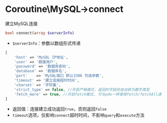 # Coroutine\MySQL->connect

建立MySQL连接
```php
bool connect(array $serverInfo)
```

* `$serverInfo`：参数以数组形式传递

```php
[
	'host' => 'MySQL IP地址',
	'user' => '数据用户',
	'password' => '数据库密码',
	'database' => '数据库名',
	'port'    => 'MySQL端口 默认3306 可选参数',
	'timeout' => '建立连接超时时间',
	'charset' => '字符集',
	'strict_type' => false, //开启严格模式，返回的字段将自动转为数字类型
	'fetch_more' => true, //开启fetch模式, 可与pdo一样使用fetch/fetchAll逐行或获取全部结果集(4.0版本以上)
]
```
* 返回值：连接建立成功返回`true`，否则返回`false`
* `timeout`选项，仅影响`connect`超时时间，不影响`query`和`execute`方法